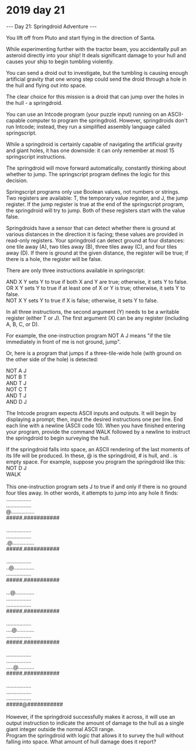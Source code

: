 # 2019 day 21

--- Day 21: Springdroid Adventure ---

You lift off from Pluto and start flying in the direction of Santa.



While experimenting further with the tractor beam, you accidentally pull an asteroid directly into your ship!  It deals significant damage to your hull and causes your ship to begin tumbling violently.



You can send a droid out to investigate, but the tumbling is causing enough artificial gravity that one wrong step could send the droid through a hole in the hull and flying out into space.



The clear choice for this mission is a droid that can jump over the holes in the hull - a springdroid.



You can use an Intcode program (your puzzle input) running on an ASCII-capable computer to program the springdroid. However, springdroids don't run Intcode; instead, they run a simplified assembly language called springscript.



While a springdroid is certainly capable of navigating the artificial gravity and giant holes, it has one downside: it can only remember at most 15 springscript instructions.



The springdroid will move forward automatically, constantly thinking about whether to jump.  The springscript program defines the logic for this decision.



Springscript programs only use Boolean values, not numbers or strings.  Two registers are available: T, the temporary value register, and J, the jump register.  If the jump register is true at the end of the springscript program, the springdroid will try to jump. Both of these registers start with the value false.



Springdroids have a sensor that can detect whether there is ground at various distances in the direction it is facing; these values are provided in read-only registers.  Your springdroid can detect ground at four distances: one tile away (A), two tiles away (B), three tiles away (C), and four tiles away (D). If there is ground at the given distance, the register will be true; if there is a hole, the register will be false.



There are only three instructions available in springscript:



AND X Y sets Y to true if both X and Y are true; otherwise, it sets Y to false.\
OR X Y sets Y to true if at least one of X or Y is true; otherwise, it sets Y to false.\
NOT X Y sets Y to true if X is false; otherwise, it sets Y to false.



In all three instructions, the second argument (Y) needs to be a writable register (either T or J). The first argument (X) can be any register (including A, B, C, or D).



For example, the one-instruction program NOT A J means "if the tile immediately in front of me is not ground, jump".



Or, here is a program that jumps if a three-tile-wide hole (with ground on the other side of the hole) is detected:



NOT A J\
NOT B T\
AND T J\
NOT C T\
AND T J\
AND D J



The Intcode program expects ASCII inputs and outputs.  It will begin by displaying a prompt; then, input the desired instructions one per line. End each line with a newline (ASCII code 10). When you have finished entering your program, provide the command WALK followed by a newline to instruct the springdroid to begin surveying the hull.



If the springdroid falls into space, an ASCII rendering of the last moments of its life will be produced.  In these, @ is the springdroid, # is hull, and . is empty space.  For example, suppose you program the springdroid like this:\
NOT D J\
WALK\
\
This one-instruction program sets J to true if and only if there is no ground four tiles away.  In other words, it attempts to jump into any hole it finds:\
.................\
.................\
@................\
#####.###########\
\
.................\
.................\
.@...............\
#####.###########\
\
.................\
..@..............\
.................\
#####.###########\
\
...@.............\
.................\
.................\
#####.###########\
\
.................\
....@............\
.................\
#####.###########\
\
.................\
.................\
.....@...........\
#####.###########\
\
.................\
.................\
.................\
#####@###########\
\
However, if the springdroid successfully makes it across, it will use an output instruction to indicate the amount of damage to the hull as a single giant integer outside the normal ASCII range.\
Program the springdroid with logic that allows it to survey the hull without falling into space.  What amount of hull damage does it report?

